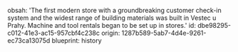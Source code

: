 obsah: 'The first modern store with a groundbreaking customer check-in system and the widest range of building materials was built in Vestec u Prahy. Machine and tool rentals began to be set up in stores.'
id: dbe98295-c012-41e3-ac15-957cbf4c238c
origin: 1287b589-5ab7-4d4e-9261-ec73ca13075d
blueprint: history
